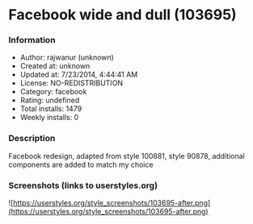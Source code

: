 # Facebook wide and dull (103695)

### Information
- Author: rajwanur (unknown)
- Created at: unknown
- Updated at: 7/23/2014, 4:44:41 AM
- License: NO-REDISTRIBUTION
- Category: facebook
- Rating: undefined
- Total installs: 1479
- Weekly installs: 0


### Description
Facebook redesign, adapted from style 100881, style 90878, additional components are added to match my choice


### Screenshots (links to userstyles.org)
![https://userstyles.org/style_screenshots/103695-after.png](https://userstyles.org/style_screenshots/103695-after.png)


